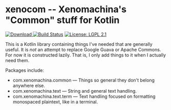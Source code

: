 # xenocom -- Xenomachina's "Common" stuff for Kotlin

[![Download](https://api.bintray.com/packages/xenomachina/maven/xenocom/images/download.svg) ](https://bintray.com/xenomachina/maven/xenocom/%5FlatestVersion)
[![Build Status](https://travis-ci.org/xenomachina/xenocom.svg?branch=master)](https://travis-ci.org/xenomachina/xenocom)
[![License: LGPL 2.1](https://img.shields.io/badge/license-LGPL--2.1-blue.svg) ](https://www.gnu.org/licenses/old-licenses/lgpl-2.1.en.html)

This is a Kotlin library containing things I've needed that are generally
useful. It is *not* an attempt to replace Google Guava or Apache Commons. For
now it is constructed lazily. That is, I only add things to it when I actually
need them.

Packages include:

- com.xenomachina.common — Things so general they don't belong anywhere else.
- com.xenomachina.text — String and general text handling.
- com.xenomachina.text.term — Text handling focused on formatting monospaced plaintext, like in a terminal.
